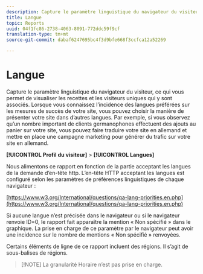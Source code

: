 ```yaml
---
description: Capture le paramètre linguistique du navigateur du visiteur, ce qui vous permet de visualiser les recettes et les visiteurs uniques qui y sont associés. Lorsque vous connaissez l’incidence des langues préférées sur les mesures de succès de votre site, vous pouvez choisir la manière de présenter votre site dans d’autres langues. Par exemple, si vous observez qu’un nombre important de clients germanophones effectuent des ajouts au panier sur votre site, vous pouvez faire traduire votre site en allemand et mettre en place une campagne marketing pour générer du trafic sur votre site en allemand.
title: Langue
topic: Reports
uuid: 04f1fc86-2738-4063-8091-772ddc59f9cf
translation-type: tm+mt
source-git-commit: dabaf6247695bc4f3d9bfe668f3ccfca12a52269

---
```



# Langue

Capture le paramètre linguistique du navigateur du visiteur, ce qui vous permet de visualiser les recettes et les visiteurs uniques qui y sont associés. Lorsque vous connaissez l’incidence des langues préférées sur les mesures de succès de votre site, vous pouvez choisir la manière de présenter votre site dans d’autres langues. Par exemple, si vous observez qu’un nombre important de clients germanophones effectuent des ajouts au panier sur votre site, vous pouvez faire traduire votre site en allemand et mettre en place une campagne marketing pour générer du trafic sur votre site en allemand.

**[!UICONTROL Profil du visiteur]** > **[!UICONTROL Langues]**

Nous alimentons ce rapport en fonction de la partie acceptant les langues de la demande d’en-tête http. L’en-tête HTTP acceptant les langues est configuré selon les paramètres de préférences linguistiques de chaque navigateur :

[https://www.w3.org/International/questions/qa-lang-priorities.en.php](https://www.w3.org/International/questions/qa-lang-priorities.en.php)

Si aucune langue n’est précisée dans le navigateur ou si le navigateur renvoie ID=0, le rapport fait apparaître la mention « Non spécifié » dans le graphique. La prise en charge de ce paramètre par le navigateur peut avoir une incidence sur le nombre de mentions « Non spécifié » renvoyées.

Certains éléments de ligne de ce rapport incluent des régions. Il s’agit de sous-balises de régions.

>[!NOTE] La granularité Horaire n’est pas prise en charge.

